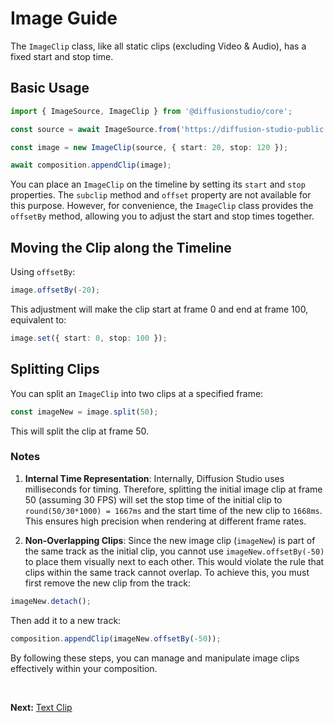 # Image Guide

The `ImageClip` class, like all static clips (excluding Video & Audio), has a fixed start and stop time.

## Basic Usage

```typescript
import { ImageSource, ImageClip } from '@diffusionstudio/core';

const source = await ImageSource.from('https://diffusion-studio-public.s3.eu-central-1.amazonaws.com/images/lenna.png');

const image = new ImageClip(source, { start: 20, stop: 120 });

await composition.appendClip(image);
```

You can place an `ImageClip` on the timeline by setting its `start` and `stop` properties. The `subclip` method and `offset` property are not available for this purpose. However, for convenience, the `ImageClip` class provides the `offsetBy` method, allowing you to adjust the start and stop times together.

## Moving the Clip along the Timeline

Using `offsetBy`:

```typescript
image.offsetBy(-20);
```

This adjustment will make the clip start at frame 0 and end at frame 100, equivalent to:

```typescript
image.set({ start: 0, stop: 100 });
```

## Splitting Clips

You can split an `ImageClip` into two clips at a specified frame:

```typescript
const imageNew = image.split(50);
```

This will split the clip at frame 50.

### Notes

1. **Internal Time Representation**: Internally, Diffusion Studio uses milliseconds for timing. Therefore, splitting the initial image clip at frame 50 (assuming 30 FPS) will set the stop time of the initial clip to `round(50/30*1000) = 1667ms` and the start time of the new clip to `1668ms`. This ensures high precision when rendering at different frame rates.

2. **Non-Overlapping Clips**: Since the new image clip (`imageNew`) is part of the same track as the initial clip, you cannot use `imageNew.offsetBy(-50)` to place them visually next to each other. This would violate the rule that clips within the same track cannot overlap. To achieve this, you must first remove the new clip from the track:

```typescript
imageNew.detach();
```

Then add it to a new track:

```typescript
composition.appendClip(imageNew.offsetBy(-50));
```

By following these steps, you can manage and manipulate image clips effectively within your composition.

<br> 

**Next:** [Text Clip](/docs/guide/text.md)
